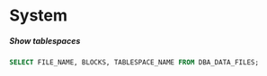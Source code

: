 # System

##### Show tablespaces

```sql
SELECT FILE_NAME, BLOCKS, TABLESPACE_NAME FROM DBA_DATA_FILES;
```
